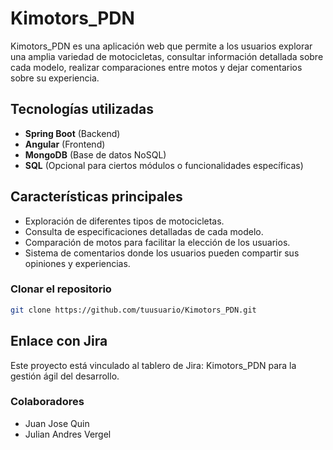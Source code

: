 # Kimotors_PDN

Kimotors_PDN es una aplicación web que permite a los usuarios explorar una amplia variedad de motocicletas, consultar información detallada sobre cada modelo, realizar comparaciones entre motos y dejar comentarios sobre su experiencia.

## Tecnologías utilizadas

- **Spring Boot** (Backend)
- **Angular** (Frontend)
- **MongoDB** (Base de datos NoSQL)
- **SQL** (Opcional para ciertos módulos o funcionalidades específicas)

## Características principales

- Exploración de diferentes tipos de motocicletas.
- Consulta de especificaciones detalladas de cada modelo.
- Comparación de motos para facilitar la elección de los usuarios.
- Sistema de comentarios donde los usuarios pueden compartir sus opiniones y experiencias.

### Clonar el repositorio

```bash
git clone https://github.com/tuusuario/Kimotors_PDN.git
```

## Enlace con Jira

Este proyecto está vinculado al tablero de Jira: Kimotors_PDN para la gestión ágil del desarrollo.

### Colaboradores

- Juan Jose Quin
- Julian Andres Vergel